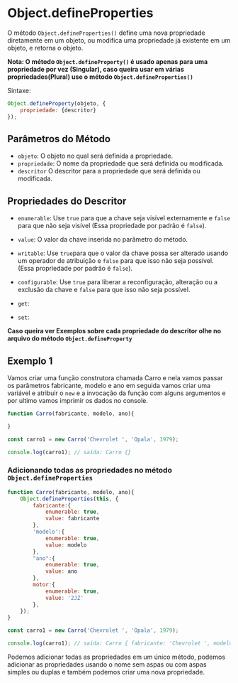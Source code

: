 # Object.defineProperties

O método `Object.defineProperties()` define uma nova propriedade diretamente em um objeto, ou modifica uma propriedade já existente em um objeto, e retorna o objeto.

**Nota: O método `Object.defineProperty()` é usado apenas para uma propriedade por vez (Singular), caso queira usar em várias propriedades(Plural) use o método `Object.defineProperties()`**

Sintaxe:

```js
Object.defineProperty(objeto, {
    propriedade: {descritor}
});
```

## Parâmetros do Método

* `objeto`: O objeto no qual será definida a propriedade.
* `propriedade`: O nome da propriedade que será definida ou modificada.
* `descritor` O descritor para a propriedade que será definida ou modificada.

## Propriedades do Descritor

* `enumerable`: Use `true` para que a chave seja visível externamente e `false` para que não seja visível (Essa propriedade por padrão é `false`).
* `value`: O valor da chave inserida no parâmetro do método.
* `writable`: Use `true`para que o valor da chave possa ser alterado usando um operador de atribuição e `false` para que isso não seja possível. (Essa propriedade por padrão é `false`).
* `configurable`: Use `true` para liberar a reconfiguração, alteração ou a exclusão da chave e `false` para que isso não seja possível.

* `get`:
* `set`:

**Caso queira ver Exemplos sobre cada propriedade do descritor olhe no arquivo do método `Object.defineProperty`**

## Exemplo 1

Vamos criar uma função construtora chamada Carro e nela vamos passar os parâmetros fabricante, modelo e ano em seguida vamos criar uma variável e atribuir o `new` e a invocação da função com alguns argumentos e por ultimo vamos imprimir os dados no console.

```js
function Carro(fabricante, modelo, ano){

}

const carro1 = new Carro('Chevrolet ', 'Opala', 1979);

console.log(carro1); // saída: Carro {}
```

### Adicionando todas as propriedades no método `Object.defineProperties`

```js
function Carro(fabricante, modelo, ano){
    Object.defineProperties(this, {
        fabricante:{
            enumerable: true,
            value: fabricante
        },
        'modelo':{
            enumerable: true,
            value: modelo
        },
        "ano":{
            enumerable: true,
            value: ano
        },
        motor:{
            enumerable: true,
            value: '2JZ'
        },
    });
}

const carro1 = new Carro('Chevrolet ', 'Opala', 1979);

console.log(carro1); // saída: Carro { fabricante: 'Chevrolet ', modelo: 'Opala', ano: 1979, motor: '2JZ' }
```

Podemos adicionar todas as propriedades em um único método, podemos adicionar as propriedades usando o nome sem aspas ou com aspas simples ou duplas e também podemos criar uma nova propriedade.
